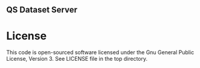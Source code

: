 ## QS Dataset Server

# License
This code is open-sourced software licensed under the Gnu General Public License, Version 3. See LICENSE file in the top directory.

